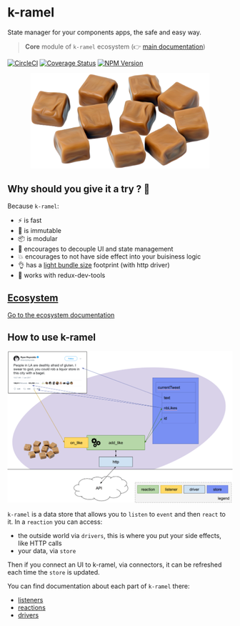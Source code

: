# k-ramel

State manager for your components apps, the safe and easy way.

> **Core** module of `k-ramel` ecosystem (👉 [main documentation](../../README.md))

[![CircleCI](https://circleci.com/gh/alakarteio/k-ramel.svg?style=shield)](https://circleci.com/gh/alakarteio/k-ramel) [![Coverage Status](https://coveralls.io/repos/github/alakarteio/k-ramel/badge.svg?branch=master)](https://coveralls.io/github/alakarteio/k-ramel?branch=master) [![NPM Version](https://badge.fury.io/js/k-ramel.svg)](https://www.npmjs.com/package/k-ramel)

<p align="center">
  <img src="./doc/logo.png" width="400" />
</p>

## Why should you give it a try ? 🤔
Because `k-ramel`:
 - ⚡️ is fast
 - 📸 is immutable
 - 📦 is modular
 - 💎 encourages to decouple UI and state management
 - 💥 encourages to not have side effect into your buisiness logic
 - 👌 has a [light bundle size](https://bundlephobia.com/result?p=k-ramel@next) footprint (with http driver)
 - 🐛 works with redux-dev-tools

## [Ecosystem](../../README.md#ecosystem)
[Go to the ecosystem documentation](../../README.md#ecosystem)

## How to use k-ramel
<p align="center">
  <img src="./doc/graph.png" width="800" />
</p>

`k-ramel` is a data store that allows you to `listen` to `event` and then `react` to it.
In a `reaction` you can access:
 - the outside world via `drivers`, this is where you put your side effects, like HTTP calls
 - your data, via `store`

Then if you connect an UI to k-ramel, via connectors, it can be refreshed each time the `store` is updated.

You can find documentation about each part of `k-ramel` there:
 - [listeners](./doc/LISTENERS.md)
 - [reactions](./doc/REACTIONS.md)
 - [drivers](./doc/DRIVERS.md)
